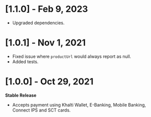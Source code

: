 # [1.1.0] - Feb 9, 2023
- Upgraded dependencies.

# [1.0.1] - Nov 1, 2021
- Fixed issue where `productUrl` would always report as null.
- Added tests.

# [1.0.0] - Oct 29, 2021
**Stable Release**
- Accepts payment using Khalti Wallet, E-Banking, Mobile Banking, Connect IPS and SCT cards.
